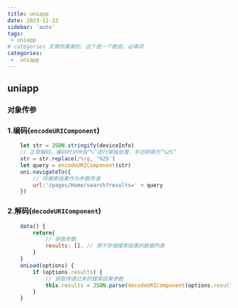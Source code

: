 ```yaml
---
title: uniapp
date: 2023-11-22
sidebar: 'auto'
tags:
 - uniapp
# categories 文章所属类别，这个是一个数组，必填项
categories:   
 -  uniapp
---
```


## uniapp
### 对象传参

### 1.编码(`encodeURIComponent`)
```js
    let str = JSON.stringify(deviceInfo)
    // 正常解码，编码时对所有“%”进行单独处理，手动转换为“%25”
    str = str.replace(/%/g, '%25')
	let query = encodeURIComponent(str)
    uni.navigateTo({
		// 将搜索结果作为参数传递
		url:'/pages/Home/search?results=' + query
	})
```    
### 2.解码(`decodeURIComponent`)
```js
    data() {
        return{
            // 获取参数
	        results: [], // 用于存储搜索结果的数据列表
        }
    }
    onLoad(options) {
        if (options.results) {
            // 获取传递过来的搜索结果参数
            this.results = JSON.parse(decodeURIComponent(options.results));
	    }
    }
```